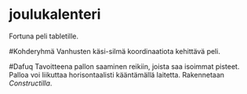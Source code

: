 # joulukalenteri
Fortuna peli tabletille. 

#Kohderyhmä
Vanhusten käsi-silmä koordinaatiota kehittävä peli.

#Dafuq
Tavoitteena pallon saaminen reikiin, joista saa isoimmat pisteet. Palloa voi liikuttaa horisontaalisti kääntämällä laitetta. Rakennetaan _Constructilla_.
